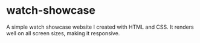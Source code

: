 # watch-showcase
A simple watch showcase website I created with HTML and CSS. It renders well on all screen sizes, making it responsive.
